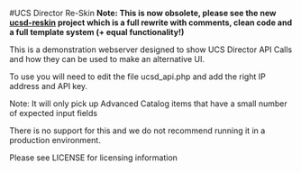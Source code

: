   #UCS Director Re-Skin
**Note: This is now obsolete, please see the new [ucsd-reskin](https://github.com/CiscoUKIDCDev/ucsd-reskin) project which is a full rewrite with comments, clean code and a full template system (+ equal functionality!)**

  This is a demonstration webserver designed to show UCS Director API
  Calls and how they can be used to make an alternative UI.
  
  To use you will need to edit the file ucsd_api.php and add the right IP address
  and API key.
  
  Note: It will only pick up Advanced Catalog items that have a small number of expected input fields
  
  There is no support for this and we do not recommend running it in a production environment.
  
  Please see LICENSE for licensing information
